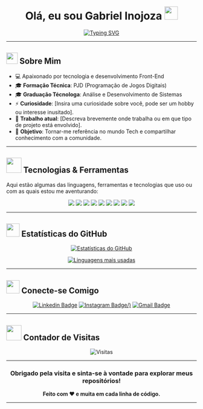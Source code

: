 # <div align="center">Olá, eu sou Gabriel Inojoza <img src="https://media.giphy.com/media/hvRJCLFzcasrR4ia7z/giphy.gif" width="35"></div>

<div align="center">
  
  <!-- Caso não queira usar um banner, você pode remover a linha acima ou substituir por um GIF/imagem de sua preferência. -->
  
</div>

<div align="center">

[![Typing SVG](https://readme-typing-svg.herokuapp.com?font=Fira+Code&size=22&duration=3000&pause=1000&color=F7F7F7&width=435&lines=Seja+bem-vindo(a)+ao+meu+GitHub!;Desenvolvedor+Front+End;Entusiasta+de+Tecnologia;Sempre+aprendendo+coisas+novas)](https://git.io/typing-svg)

<!-- 
  O link acima utiliza o serviço readme-typing-svg para criar um texto "digitado" dinamicamente.
  Você pode personalizar cor, tamanho, texto, velocidade etc. conforme desejar.
-->

</div>

---

## <img src="https://media.giphy.com/media/l3vR85PnGsBwu1PFK/giphy.gif" width="30"> Sobre Mim

- 💻 Apaixonado por tecnologia e desenvolvimento Front-End
- 🎓 **Formação Técnica**: PJD (Programação de Jogos Digitais)
- 🎓 **Graduação Técnologa**: Análise e Desenvolvimento de Sistemas
- ⚡ **Curiosidade**: [Insira uma curiosidade sobre você, pode ser um hobby ou interesse inusitado].
- 💼 **Trabalho atual**: [Descreva brevemente onde trabalha ou em que tipo de projeto está envolvido].
- 🎯 **Objetivo**: Tornar-me referência no mundo Tech e compartilhar conhecimento com a comunidade.

---

## <img src="https://media.giphy.com/media/3o7aD2saalBwwftBIY/giphy.gif" width="40"> Tecnologias & Ferramentas

Aqui estão algumas das linguagens, ferramentas e tecnologias que uso ou com as quais estou me aventurando:

<div align="center">
  
  <!-- Exemplos de badges de linguagens e ferramentas mais populares.
       Você pode alterar, remover ou adicionar conforme sua stack real. -->
       
  <img src="https://img.shields.io/badge/HTML5-E34F26?style=flat-square&logo=html5&logoColor=white" />
  <img src="https://img.shields.io/badge/CSS3-1572B6?style=flat-square&logo=css3&logoColor=white" />
  <img src="https://img.shields.io/badge/JavaScript-ES6+-F7DF1E?style=flat-square&logo=javascript&logoColor=black" />
  <img src="https://img.shields.io/badge/React-61DAFB?style=flat-square&logo=react&logoColor=black" />
  <img src="https://img.shields.io/badge/Node.js-339933?style=flat-square&logo=node.js&logoColor=white" />
  <img src="https://img.shields.io/badge/Python-3670A0?style=flat-square&logo=python&logoColor=ffdd54" />
  <img src="https://img.shields.io/badge/Git-F05032?style=flat-square&logo=git&logoColor=white" />
  <img src="https://img.shields.io/badge/GitHub-181717?style=flat-square&logo=github&logoColor=white" />
  <img src="https://img.shields.io/badge/VS_Code-007ACC?style=flat-square&logo=visual%20studio%20code&logoColor=white" />

</div>

---

## <img src="https://media.giphy.com/media/cNZqrH5IzOG0xrlWks/giphy.gif" width="35"> Estatísticas do GitHub

<div align="center">

<!-- 
  Se desejar usar as estatísticas do GitHub, veja instruções: https://github.com/anuraghazra/github-readme-stats
  Substitua SEU_USUARIO pelo seu nome de usuário do GitHub 
-->

[![Estatísticas do GitHub](https://github-readme-stats.vercel.app/api?username=Inojoza28&show_icons=true&theme=dracula)](https://github.com/Inojoza28)

[![Linguagens mais usadas](https://github-readme-stats.vercel.app/api/top-langs/?username=Inojoza28&layout=compact&theme=dracula)](https://github.com/Inojoza28)

</div>

---

## <img src="https://media.giphy.com/media/l3nWhI38IWDofyDrW/giphy.gif" width="35"> Conecte-se Comigo

<div align="center">

<!-- Edite os links abaixo com suas redes sociais e site pessoal. -->

[![Linkedin Badge](https://img.shields.io/badge/-LinkedIn-blue?style=flat-square&logo=Linkedin&logoColor=white&link=https://www.linkedin.com/in/SEU_USUARIO/)](https://www.linkedin.com/in/SEU_USUARIO/) 
[![Instagram Badge](https://img.shields.io/badge/-Instagram-C13584?style=flat-square&logo=instagram&logoColor=white&link=https://www.instagram.com/dev_inojoza)/)](https://www.instagram.com/dev_inojoza_/)
[![Gmail Badge](https://img.shields.io/badge/-Gmail-c14438?style=flat-square&logo=Gmail&logoColor=white&link=mailto:carlosginojoza@gmail.com)](mailto:carlosginojoza@gmail.com)

</div>

---

## <img src="https://media.giphy.com/media/D63OpRPzU3NYTxWfP3/giphy.gif" width="40"> Contador de Visitas

<div align="center">
  
  <!-- 
      O Badge abaixo usa o serviço "Visitor Badge".
      Substitua SEU_USUARIO ou repositório de destino no link conforme desejar.
  -->
  
  ![Visitas](https://visitor-badge.laobi.icu/badge?page_id=Inojoza28)

</div>

---

<div align="center">

### Obrigado pela visita e sinta-se à vontade para explorar meus repositórios!  
**Feito com ❤ e muita em cada linha de código.**

</div>

---  
